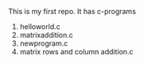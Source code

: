 This is my first repo. 
It has c-programs
1. helloworld.c
2. matrixaddition.c
3. newprogram.c
4. matrix rows and column addition.c